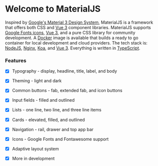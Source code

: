 # Welcome to MaterialJS

Inspired by [Google's Material 3 Design System](https://m3.material.io/), MaterialJS is a framework that offers both CSS and [Vue 3](https://vuejs.org/) component libraries.
MaterialJS supports [Google Fonts icons](https://fonts.google.com/icons), [Vue 3](https://vuejs.org/), and a pure CSS library for community development. A [Docker](https://hub.docker.com/) image is available that builds a ready to go container for local development and cloud providers. The tech stack is: [NodeJS](https://nodejs.org/en), 
[Nginx](https://www.nginx.com/), [Koa](https://koajs.com/), and [Vue 3](https://vuejs.org/). Everything is written in [TypeScript](https://www.typescriptlang.org/).

### Features

- [x] Typography - display, headline, title, label, and body
- [x] Theming - light and dark
- [x] Common buttons - fab, extended fab, and icon buttons
- [x] Input fields - filled and outlined
- [x] Lists - one line, two line, and three line items
- [x] Cards - elevated, filled, and outlined
- [x] Navigation - rail, drawer and top app bar
- [x] Icons - Google Fonts and Fontawesome support
- [x] Adaptive layout system
- [x] More in development


